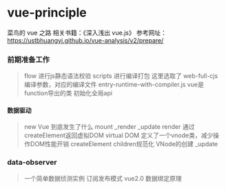 # vue-principle

菜鸟的 vue 之路
相关书籍：《深入浅出 vue.js》
参考网址：https://ustbhuangyi.github.io/vue-analysis/v2/prepare/

### 前期准备工作

> flow 进行js静态语法校验
> scripts 进行编译打包
  这里选取了 web-full-cjs 编译参数，对应的编译文件 entry-runtime-with-compiler.js
> vue是function导出的类
> 初始化全局api

#### 数据驱动
> new Vue 到底发生了什么
> mount
> _render _update
> render 通过createElement返回虚拟DOM
> virtual DOM  定义了一个vnode类，减少操作DOM性能开销
> createElement children规范化 VNode的创建
> _update



### data-observer

> 一个简单数据侦测实例
> 订阅发布模式
> vue2.0 数据绑定原理
